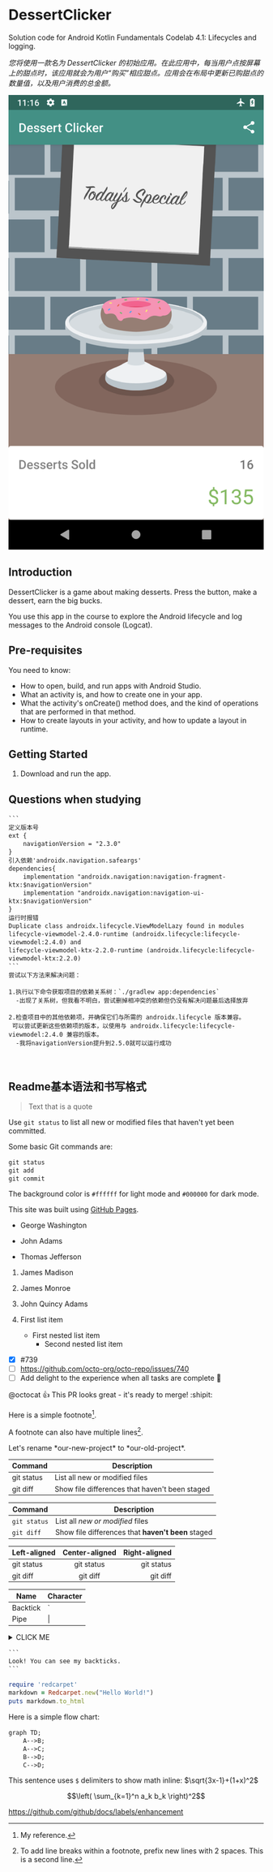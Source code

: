 DessertClicker
==================================

Solution code for Android Kotlin Fundamentals Codelab 4.1: Lifecycles and logging.

_您将使用一款名为 DessertClicker 的初始应用。在此应用中，每当用户点按屏幕上的甜点时，该应用就会为用户“购买”相应甜点。应用会在布局中更新已购甜点的数量值，以及用户消费的总金额。_

![Example Image](img.png)

Introduction
------------

DessertClicker is a game about making desserts. Press the button, make a dessert,
earn the big bucks.

You use this app in the course to explore the Android lifecycle and log messages to
the Android console (Logcat).

Pre-requisites
--------------

You need to know:
- How to open, build, and run apps with Android Studio.
- What an activity is, and how to create one in your app.
- What the activity's onCreate() method does, and the kind of operations
  that are performed in that method.
- How to create layouts in your activity, and how to update a layout in runtime.


Getting Started
---------------

1. Download and run the app.


Questions when studying
---------------
````
```
定义版本号
ext {
    navigationVersion = "2.3.0"
}
引入依赖'androidx.navigation.safeargs'
dependencies{
    implementation "androidx.navigation:navigation-fragment-ktx:$navigationVersion"
    implementation "androidx.navigation:navigation-ui-ktx:$navigationVersion"
}
运行时报错
Duplicate class androidx.lifecycle.ViewModelLazy found in modules 
lifecycle-viewmodel-2.4.0-runtime (androidx.lifecycle:lifecycle-viewmodel:2.4.0) and
lifecycle-viewmodel-ktx-2.2.0-runtime (androidx.lifecycle:lifecycle-viewmodel-ktx:2.2.0)
```
尝试以下方法来解决问题：

1.执行以下命令获取项目的依赖关系树：`./gradlew app:dependencies`
  -出现了关系树，但我看不明白，尝试删掉相冲突的依赖但仍没有解决问题最后选择放弃

2.检查项目中的其他依赖项，并确保它们与所需的 androidx.lifecycle 版本兼容。
 可以尝试更新这些依赖项的版本，以使用与 androidx.lifecycle:lifecycle-viewmodel:2.4.0 兼容的版本。
  -我将navigationVersion提升到2.5.0就可以运行成功
  


````






Readme基本语法和书写格式
---------------

> Text that is a quote

Use `git status` to list all new or modified files that haven't yet been committed.

Some basic Git commands are:
```
git status
git add
git commit
```

The background color is `#ffffff` for light mode and `#000000` for dark mode.

This site was built using [GitHub Pages](https://pages.github.com/).

- George Washington
* John Adams
+ Thomas Jefferson

1. James Madison
2. James Monroe
3. John Quincy Adams

1. First list item
   - First nested list item
     - Second nested list item

- [x] #739
- [ ] https://github.com/octo-org/octo-repo/issues/740
- [ ] Add delight to the experience when all tasks are complete :tada:

@octocat :+1: This PR looks great - it's ready to merge! :shipit:

Here is a simple footnote[^1].

A footnote can also have multiple lines[^2].

[^1]: My reference.
[^2]: To add line breaks within a footnote, prefix new lines with 2 spaces.
  This is a second line.
  
Let's rename \*our-new-project\* to \*our-old-project\*.

| Command | Description |
| --- | --- |
| git status | List all new or modified files |
| git diff | Show file differences that haven't been staged |

| Command | Description |
| --- | --- |
| `git status` | List all *new or modified* files |
| `git diff` | Show file differences that **haven't been** staged |

| Left-aligned | Center-aligned | Right-aligned |
| :---         |     :---:      |          ---: |
| git status   | git status     | git status    |
| git diff     | git diff       | git diff      |

| Name     | Character |
| ---      | ---       |
| Backtick | `         |
| Pipe     | \|        |

<details><summary>CLICK ME</summary>
<p>

# asdasd
#### We can hide anything, even code!

```ruby
   puts "Hello World"
```

</p>
</details>

````
```
Look! You can see my backticks.
```
````

```ruby
require 'redcarpet'
markdown = Redcarpet.new("Hello World!")
puts markdown.to_html
```

Here is a simple flow chart:

```mermaid
graph TD;
    A-->B;
    A-->C;
    B-->D;
    C-->D;
```

This sentence uses `$` delimiters to show math inline:  $\sqrt{3x-1}+(1+x)^2$

$$\left( \sum_{k=1}^n a_k b_k \right)^2$$

https://github.com/github/docs/labels/enhancement
